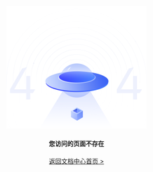 <center>
    <img style="margin-top:10%" width="320px" style="margin: 0 auto;" src="./assets/images/docs_404.png" />
</center>

<center>
    <div style="margin:20px;text-align:center"><b>您访问的页面不存在</b></div>
<center>

<center>
    <div style="margin-bottom:30%"><a href="/">返回文档中心首页 &gt;</a></div>
<center>